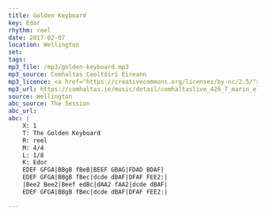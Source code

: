 ```yaml
---
title: Golden Keyboard
key: Edor
rhythm: reel
date: 2017-02-07
location: Wellington 
set:
tags: 
mp3_file: /mp3/golden-keyboard.mp3
mp3_source: Comhaltas Ceoltóirí Éireann
mp3_licence: <a href="https://creativecommons.org/licenses/by-nc/2.5/">CC-BY-NC-2.5</a>
mp3_url: https://comhaltas.ie/music/detail/comhaltaslive_426_7_marin_eleanor_gaffney/
source: Wellington
abc_source: The Session
abc_url: 
abc: |
    X: 1
    T: The Golden Keyboard
    R: reel
    M: 4/4
    L: 1/8
    K: Edor
    EDEF GFGA|BBgB fBeB|BEEF GBAG|FDAD BDAF|
    EDEF GFGA|BBgB fBec|dcde dBAF|DFAF FEE2:|
    |Bee2 Bee2|Beef edBc|dAA2 fAA2|dcde dBAF|
    EDEF GFGA|BBgB fBec|dcde dBAF|DFAF FEE2:|

---
```

